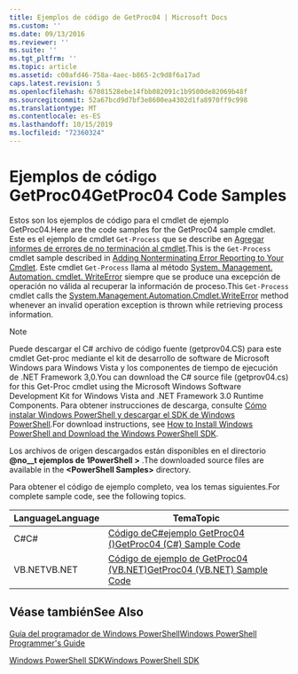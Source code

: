 ```yaml
---
title: Ejemplos de código de GetProc04 | Microsoft Docs
ms.custom: ''
ms.date: 09/13/2016
ms.reviewer: ''
ms.suite: ''
ms.tgt_pltfrm: ''
ms.topic: article
ms.assetid: c00afd46-758a-4aec-b865-2c9d8f6a17ad
caps.latest.revision: 5
ms.openlocfilehash: 67081528ebe14fbb082091c1b9500de82069b48f
ms.sourcegitcommit: 52a67bcd9d7bf3e8600ea4302d1fa8970ff9c998
ms.translationtype: MT
ms.contentlocale: es-ES
ms.lasthandoff: 10/15/2019
ms.locfileid: "72360324"
---
```

# <a name="getproc04-code-samples"></a><span data-ttu-id="c7b33-102">Ejemplos de código GetProc04</span><span class="sxs-lookup"><span data-stu-id="c7b33-102">GetProc04 Code Samples</span></span>

<span data-ttu-id="c7b33-103">Estos son los ejemplos de código para el cmdlet de ejemplo GetProc04.</span><span class="sxs-lookup"><span data-stu-id="c7b33-103">Here are the code samples for the GetProc04 sample cmdlet.</span></span> <span data-ttu-id="c7b33-104">Este es el ejemplo de cmdlet `Get-Process` que se describe en [Agregar informes de errores de no terminación al cmdlet](../cmdlet/adding-non-terminating-error-reporting-to-your-cmdlet.md).</span><span class="sxs-lookup"><span data-stu-id="c7b33-104">This is the `Get-Process` cmdlet sample described in [Adding Nonterminating Error Reporting to Your Cmdlet](../cmdlet/adding-non-terminating-error-reporting-to-your-cmdlet.md).</span></span> <span data-ttu-id="c7b33-105">Este cmdlet `Get-Process` llama al método [System. Management. Automation. cmdlet. WriteError](/dotnet/api/System.Management.Automation.Cmdlet.WriteError) siempre que se produce una excepción de operación no válida al recuperar la información de proceso.</span><span class="sxs-lookup"><span data-stu-id="c7b33-105">This `Get-Process` cmdlet calls the [System.Management.Automation.Cmdlet.WriteError](/dotnet/api/System.Management.Automation.Cmdlet.WriteError) method whenever an invalid operation exception is thrown while retrieving process information.</span></span>

> [!NOTE]
> <span data-ttu-id="c7b33-106">Puede descargar el C# archivo de código fuente (getprov04.CS) para este cmdlet Get-proc mediante el kit de desarrollo de software de Microsoft Windows para Windows Vista y los componentes de tiempo de ejecución de .NET Framework 3,0.</span><span class="sxs-lookup"><span data-stu-id="c7b33-106">You can download the C# source file (getprov04.cs) for this Get-Proc cmdlet using the Microsoft Windows Software Development Kit for Windows Vista and .NET Framework 3.0 Runtime Components.</span></span> <span data-ttu-id="c7b33-107">Para obtener instrucciones de descarga, consulte [Cómo instalar Windows PowerShell y descargar el SDK de Windows PowerShell](/powershell/developer/installing-the-windows-powershell-sdk).</span><span class="sxs-lookup"><span data-stu-id="c7b33-107">For download instructions, see [How to Install Windows PowerShell and Download the Windows PowerShell SDK](/powershell/developer/installing-the-windows-powershell-sdk).</span></span>
>
> <span data-ttu-id="c7b33-108">Los archivos de origen descargados están disponibles en el directorio **@no__t ejemplos de 1PowerShell >** .</span><span class="sxs-lookup"><span data-stu-id="c7b33-108">The downloaded source files are available in the **\<PowerShell Samples>** directory.</span></span>

<span data-ttu-id="c7b33-109">Para obtener el código de ejemplo completo, vea los temas siguientes.</span><span class="sxs-lookup"><span data-stu-id="c7b33-109">For complete sample code, see the following topics.</span></span>

|<span data-ttu-id="c7b33-110">Language</span><span class="sxs-lookup"><span data-stu-id="c7b33-110">Language</span></span>|<span data-ttu-id="c7b33-111">Tema</span><span class="sxs-lookup"><span data-stu-id="c7b33-111">Topic</span></span>|
|--------------|-----------|
|<span data-ttu-id="c7b33-112">C#</span><span class="sxs-lookup"><span data-stu-id="c7b33-112">C#</span></span>|[<span data-ttu-id="c7b33-113">Código deC#ejemplo GetProc04 ()</span><span class="sxs-lookup"><span data-stu-id="c7b33-113">GetProc04 (C#) Sample Code</span></span>](./getproc04-csharp-sample-code.md)|
|<span data-ttu-id="c7b33-114">VB.NET</span><span class="sxs-lookup"><span data-stu-id="c7b33-114">VB.NET</span></span>|[<span data-ttu-id="c7b33-115">Código de ejemplo de GetProc04 (VB.NET)</span><span class="sxs-lookup"><span data-stu-id="c7b33-115">GetProc04 (VB.NET) Sample Code</span></span>](./getproc04-vb-net-sample-code.md)|

## <a name="see-also"></a><span data-ttu-id="c7b33-116">Véase también</span><span class="sxs-lookup"><span data-stu-id="c7b33-116">See Also</span></span>

[<span data-ttu-id="c7b33-117">Guía del programador de Windows PowerShell</span><span class="sxs-lookup"><span data-stu-id="c7b33-117">Windows PowerShell Programmer's Guide</span></span>](./windows-powershell-programmer-s-guide.md)

[<span data-ttu-id="c7b33-118">Windows PowerShell SDK</span><span class="sxs-lookup"><span data-stu-id="c7b33-118">Windows PowerShell SDK</span></span>](../windows-powershell-reference.md)